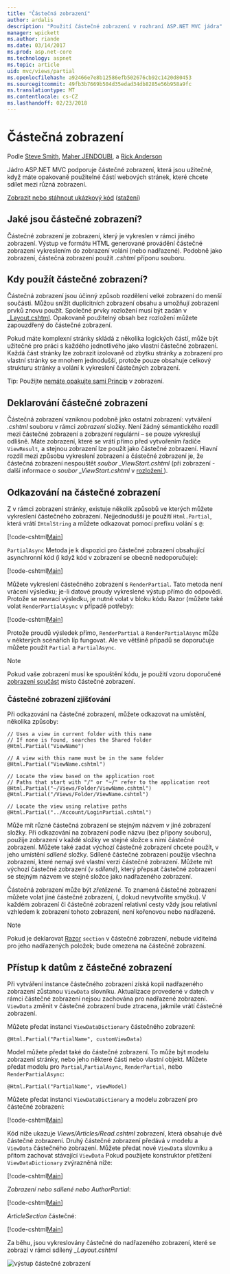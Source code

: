 ```yaml
---
title: "Částečná zobrazení"
author: ardalis
description: "Použití částečné zobrazení v rozhraní ASP.NET MVC jádra"
manager: wpickett
ms.author: riande
ms.date: 03/14/2017
ms.prod: asp.net-core
ms.technology: aspnet
ms.topic: article
uid: mvc/views/partial
ms.openlocfilehash: a92466e7e8b12586efb502676cb92c1420d80453
ms.sourcegitcommit: 49fb3b7669b504d35edad34db8285e56b958a9fc
ms.translationtype: MT
ms.contentlocale: cs-CZ
ms.lasthandoff: 02/23/2018
---
```

# <a name="partial-views"></a>Částečná zobrazení

Podle [Steve Smith](https://ardalis.com/), [Maher JENDOUBI](https://twitter.com/maherjend), a [Rick Anderson](https://twitter.com/RickAndMSFT)

Jádro ASP.NET MVC podporuje částečné zobrazení, která jsou užitečné, když máte opakovaně použitelné částí webových stránek, které chcete sdílet mezi různá zobrazení.

[Zobrazit nebo stáhnout ukázkový kód](https://github.com/aspnet/Docs/tree/master/aspnetcore/mvc/views/partial/sample) ([stažení](xref:tutorials/index#how-to-download-a-sample))

## <a name="what-are-partial-views"></a>Jaké jsou částečné zobrazení?

Částečné zobrazení je zobrazení, který je vykreslen v rámci jiného zobrazení. Výstup ve formátu HTML generované provádění částečné zobrazení vykreslením do zobrazení volání (nebo nadřazené). Podobně jako zobrazení, částečná zobrazení použít *.cshtml* příponu souboru.

## <a name="when-should-i-use-partial-views"></a>Kdy použít částečné zobrazení?

Částečná zobrazení jsou účinný způsob rozdělení velké zobrazení do menší součásti. Můžou snížit duplicitních zobrazení obsahu a umožňují zobrazení prvků znovu použít. Společné prvky rozložení musí být zadán v [_Layout.cshtml](layout.md). Opakovaně použitelný obsah bez rozložení můžete zapouzdřený do částečné zobrazení.

Pokud máte komplexní stránky skládá z několika logických částí, může být užitečné pro práci s každého jednotlivého jako vlastní částečné zobrazení. Každá část stránky lze zobrazit izolovaně od zbytku stránky a zobrazení pro vlastní stránky se mnohem jednodušší, protože pouze obsahuje celkový strukturu stránky a volání k vykreslení částečných zobrazení.

Tip: Použijte [nemáte opakujte sami Princip](http://deviq.com/don-t-repeat-yourself/) v zobrazení.

## <a name="declaring-partial-views"></a>Deklarování částečné zobrazení

Částečná zobrazení vzniknou podobně jako ostatní zobrazení: vytváření *.cshtml* souboru v rámci *zobrazení* složky. Není žádný sémantického rozdíl mezi částečné zobrazení a zobrazení regulární – se pouze vykreslují odlišně. Máte zobrazení, které se vrátí přímo před vytvořením řadiče `ViewResult`, a stejnou zobrazení lze použít jako částečné zobrazení. Hlavní rozdíl mezi způsobu vykreslení zobrazení a částečné zobrazení je, že částečná zobrazení nespouštět *soubor _ViewStart.cshtml* (při zobrazení - další informace o *soubor _ViewStart.cshtml* v [rozložení ](layout.md)).

## <a name="referencing-a-partial-view"></a>Odkazování na částečné zobrazení

Z v rámci zobrazení stránky, existuje několik způsobů ve kterých můžete vykreslení částečného zobrazení. Nejjednodušší je použití `Html.Partial`, která vrátí `IHtmlString` a můžete odkazovat pomocí prefixu volání s `@`:

[!code-cshtml[Main](partial/sample/src/PartialViewsSample/Views/Home/About.cshtml?range=9)]

`PartialAsync` Metoda je k dispozici pro částečné zobrazení obsahující asynchronní kód (i když kód v zobrazení se obecně nedoporučuje):

[!code-cshtml[Main](partial/sample/src/PartialViewsSample/Views/Home/About.cshtml?range=8)]

Můžete vykreslení částečného zobrazení s `RenderPartial`. Tato metoda není vrácení výsledku; je-li datové proudy vykreslené výstup přímo do odpovědi. Protože se nevrací výsledku, je nutné volat v bloku kódu Razor (můžete také volat `RenderPartialAsync` v případě potřeby):

[!code-cshtml[Main](partial/sample/src/PartialViewsSample/Views/Home/About.cshtml?range=10-12)]

Protože proudů výsledek přímo, `RenderPartial` a `RenderPartialAsync` může v některých scénářích líp fungovat. Ale ve většině případů se doporučuje můžete použít `Partial` a `PartialAsync`.

> [!NOTE]
> Pokud vaše zobrazení musí ke spouštění kódu, je použití vzoru doporučené [zobrazení součást](view-components.md) místo částečné zobrazení.

### <a name="partial-view-discovery"></a>Částečné zobrazení zjišťování

Při odkazování na částečné zobrazení, můžete odkazovat na umístění, několika způsoby:

```cshtml
// Uses a view in current folder with this name
// If none is found, searches the Shared folder
@Html.Partial("ViewName")

// A view with this name must be in the same folder
@Html.Partial("ViewName.cshtml")

// Locate the view based on the application root
// Paths that start with "/" or "~/" refer to the application root
@Html.Partial("~/Views/Folder/ViewName.cshtml")
@Html.Partial("/Views/Folder/ViewName.cshtml")

// Locate the view using relative paths
@Html.Partial("../Account/LoginPartial.cshtml")
```

Může mít různé částečná zobrazení se stejným názvem v jiné zobrazení složky. Při odkazování na zobrazení podle názvu (bez přípony souboru), použije zobrazení v každé složky ve stejné složce s nimi částečné zobrazení. Můžete také zadat výchozí částečné zobrazení chcete použít, v jeho umístění *sdílené* složky. Sdílené částečné zobrazení použije všechna zobrazení, které nemají své vlastní verzi částečné zobrazení. Můžete mít výchozí částečné zobrazení (v *sdílené*), který přepsat částečné zobrazení se stejným názvem ve stejné složce jako nadřazeného zobrazení.

Částečná zobrazení může být *zřetězené*. To znamená částečné zobrazení můžete volat jiné částečné zobrazení, (, dokud nevytvoříte smyčku). V každém zobrazení či částečné zobrazení relativní cesty vždy jsou relativní vzhledem k zobrazení tohoto zobrazení, není kořenovou nebo nadřazené.

> [!NOTE]
> Pokud je deklarovat [Razor](razor.md) `section` v částečné zobrazení, nebude viditelná pro jeho nadřazených položek; bude omezena na částečné zobrazení.

## <a name="accessing-data-from-partial-views"></a>Přístup k datům z částečné zobrazení

Při vytváření instance částečného zobrazení získá kopii nadřazeného zobrazení zůstanou `ViewData` slovníku. Aktualizace provedené v datech v rámci částečné zobrazení nejsou zachována pro nadřazené zobrazení. `ViewData` změnit v částečné zobrazení bude ztracena, jakmile vrátí částečné zobrazení.

Můžete předat instanci `ViewDataDictionary` částečného zobrazení:

```cshtml
@Html.Partial("PartialName", customViewData)
```

Model můžete předat také do částečné zobrazení. To může být modelu zobrazení stránky, nebo jeho některé části nebo vlastní objekt. Můžete předat modelu pro `Partial`,`PartialAsync`, `RenderPartial`, nebo `RenderPartialAsync`:

```cshtml
@Html.Partial("PartialName", viewModel)
```

Můžete předat instanci `ViewDataDictionary` a modelu zobrazení pro částečné zobrazení:

[!code-cshtml[Main](partial/sample/src/PartialViewsSample/Views/Articles/Read.cshtml?range=15-16)]

Kód níže ukazuje *Views/Articles/Read.cshtml* zobrazení, která obsahuje dvě částečné zobrazení. Druhý částečné zobrazení předává v modelu a `ViewData` částečného zobrazení. Můžete předat nové `ViewData` slovníku a přitom zachovat stávající `ViewData` Pokud použijete konstruktor přetížení `ViewDataDictionary` zvýrazněná níže:

[!code-cshtml[Main](partial/sample/src/PartialViewsSample/Views/Articles/Read.cshtml)]

*Zobrazení nebo sdílené nebo AuthorPartial*:

[!code-cshtml[Main](partial/sample/src/PartialViewsSample/Views/Shared/AuthorPartial.cshtml)]

*ArticleSection* částečné:

[!code-cshtml[Main](partial/sample/src/PartialViewsSample/Views/Articles/ArticleSection.cshtml)]

Za běhu, jsou vykreslovány částečné do nadřazeného zobrazení, které se zobrazí v rámci sdílený *_Layout.cshtml*

![výstup částečné zobrazení](partial/_static/output.png)
